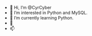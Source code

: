 - 👋 Hi, I’m @CyrCyber
- 👀 I’m interested in Python and MySQL.
- 🌱 I’m currently learning Python.
- 💞️ 
- 📫 

<!---
CyrCyber/CyrCyber is a ✨ special ✨ repository because its `README.md` (this file) appears on your GitHub profile.
You can click the Preview link to take a look at your changes.
--->
